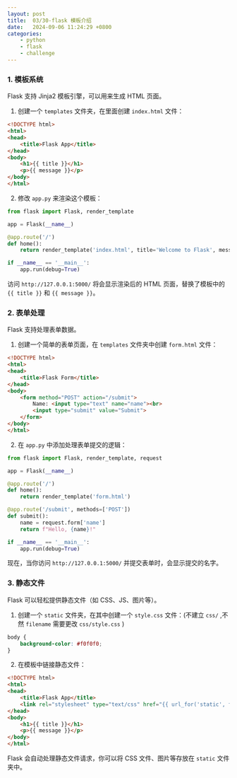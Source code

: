 ```yaml
---
layout: post
title:  03/30-flask 模板介绍
date:   2024-09-06 11:24:29 +0800
categories: 
    - python 
    - flask
    - challenge
---
```


### 1. 模板系统

Flask 支持 Jinja2 模板引擎，可以用来生成 HTML 页面。

1. 创建一个 `templates` 文件夹，在里面创建 `index.html` 文件：

```html
<!DOCTYPE html>
<html>
<head>
    <title>Flask App</title>
</head>
<body>
    <h1>{{ title }}</h1>
    <p>{{ message }}</p>
</body>
</html>
```

2. 修改 `app.py` 来渲染这个模板：

```python
from flask import Flask, render_template

app = Flask(__name__)

@app.route('/')
def home():
    return render_template('index.html', title='Welcome to Flask', message='This is a Flask web application.')

if __name__ == '__main__':
    app.run(debug=True)
```

访问 `http://127.0.0.1:5000/` 将会显示渲染后的 HTML 页面，替换了模板中的 `{{ title }}` 和 `{{ message }}`。

### 2. 表单处理

Flask 支持处理表单数据。

1. 创建一个简单的表单页面，在 `templates` 文件夹中创建 `form.html` 文件：

```html
<!DOCTYPE html>
<html>
<head>
    <title>Flask Form</title>
</head>
<body>
    <form method="POST" action="/submit">
        Name: <input type="text" name="name"><br>
        <input type="submit" value="Submit">
    </form>
</body>
</html>
```

2. 在 `app.py` 中添加处理表单提交的逻辑：

```python
from flask import Flask, render_template, request

app = Flask(__name__)

@app.route('/')
def home():
    return render_template('form.html')

@app.route('/submit', methods=['POST'])
def submit():
    name = request.form['name']
    return f"Hello, {name}!"

if __name__ == '__main__':
    app.run(debug=True)
```

现在，当你访问 `http://127.0.0.1:5000/` 并提交表单时，会显示提交的名字。

### 3. 静态文件

Flask 可以轻松提供静态文件（如 CSS、JS、图片等）。

1. 创建一个 `static` 文件夹，在其中创建一个 `style.css` 文件：(不建立 `css/` ,不然 `filename` 需要更改 `css/style.css` )

```css
body {
    background-color: #f0f0f0;
}
```

2. 在模板中链接静态文件：

```html
<!DOCTYPE html>
<html>
<head>
    <title>Flask App</title>
    <link rel="stylesheet" type="text/css" href="{{ url_for('static', filename='style.css') }}">
</head>
<body>
    <h1>{{ title }}</h1>
    <p>{{ message }}</p>
</body>
</html>
```

Flask 会自动处理静态文件请求，你可以将 CSS 文件、图片等存放在 `static` 文件夹中。